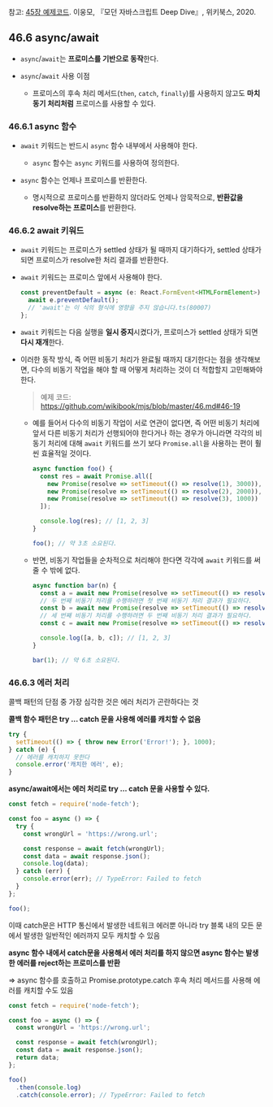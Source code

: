 참고:
[45장 예제코드](https://github.com/wikibook/mjs/blob/master/45.md).
이웅모, 『모던 자바스크립트 Deep Dive』, 위키북스, 2020.

## 46.6 async/await

- `async`/`await`는 **프로미스를 기반으로 동작**한다.

- `async`/`await` 사용 이점

  - 프로미스의 후속 처리 메서드(`then`, `catch`, `finally`)를 사용하지 않고도 **마치 동기 처리처럼** 프로미스를 사용할 수 있다.

### 46.6.1 async 함수

- `await` 키워드는 반드시 `async` 함수 내부에서 사용해야 한다.

  - `async` 함수는 `async` 키워드를 사용하여 정의한다.

- `async` 함수는 언제나 프로미스를 반환한다.

  - 명시적으로 프로미스를 반환하지 않더라도 언제나 암묵적으로, **반환값을 resolve하는 프로미스**를 반환한다.

### 46.6.2 await 키워드

- `await` 키워드는 프로미스가 settled 상태가 될 때까지 대기하다가, settled 상태가 되면 프로미스가 resolve한 처리 결과를 반환한다.

- `await` 키워드는 프로미스 앞에서 사용해야 한다.

  ```js
  const preventDefault = async (e: React.FormEvent<HTMLFormElement>) => {
    await e.preventDefault();
    // 'await'는 이 식의 형식에 영향을 주지 않습니다.ts(80007)
  };
  ```

- `await` 키워드는 다음 실행을 **일시 중지**시켰다가, 프로미스가 settled 상태가 되면 **다시 재개**한다.

- 이러한 동작 방식, 즉 어떤 비동기 처리가 완료될 때까지 대기한다는 점을 생각해보면, 다수의 비동기 작업을 해야 할 때 어떻게 처리하는 것이 더 적합할지 고민해봐야 한다.

  > 예제 코드: https://github.com/wikibook/mjs/blob/master/46.md#46-19

  - 예를 들어서 다수의 비동기 작업이 서로 연관이 없다면, 즉 어떤 비동기 처리에 앞서 다른 비동기 처리가 선행되어야 한다거나 하는 경우가 아니라면 각각의 비동기 처리에 대해 `await` 키워드를 쓰기 보다 `Promise.all`을 사용하는 편이 훨씬 효율적일 것이다.

    ```js
    async function foo() {
      const res = await Promise.all([
        new Promise(resolve => setTimeout(() => resolve(1), 3000)),
        new Promise(resolve => setTimeout(() => resolve(2), 2000)),
        new Promise(resolve => setTimeout(() => resolve(3), 1000))
      ]);

      console.log(res); // [1, 2, 3]
    }

    foo(); // 약 3초 소요된다.
    ```

  - 반면, 비동기 작업들을 순차적으로 처리해야 한다면 각각에 `await` 키워드를 써줄 수 밖에 없다.

    ```js
    async function bar(n) {
      const a = await new Promise(resolve => setTimeout(() => resolve(n), 3000));
      // 두 번째 비동기 처리를 수행하려면 첫 번째 비동기 처리 결과가 필요하다.
      const b = await new Promise(resolve => setTimeout(() => resolve(a + 1), 2000));
      // 세 번째 비동기 처리를 수행하려면 두 번째 비동기 처리 결과가 필요하다.
      const c = await new Promise(resolve => setTimeout(() => resolve(b + 1), 1000));

      console.log([a, b, c]); // [1, 2, 3]
    }

    bar(1); // 약 6초 소요된다.
    ```

### 46.6.3 에러 처리

콜백 패턴의 단점 중 가장 심각한 것은 에러 처리가 곤란하다는 것

**콜백 함수 패턴은 try … catch 문을 사용해 에러를 캐치할 수 없음**

```jsx
try {
  setTimeout(() => { throw new Error('Error!'); }, 1000);
} catch (e) {
  // 에러를 캐치하지 못한다
  console.error('캐치한 에러', e);
}
```

**async/await에서는 에러 처리로 try … catch 문을 사용할 수 있다.**

```jsx
const fetch = require('node-fetch');

const foo = async () => {
  try {
    const wrongUrl = 'https://wrong.url';

    const response = await fetch(wrongUrl);
    const data = await response.json();
    console.log(data);
  } catch (err) {
    console.error(err); // TypeError: Failed to fetch
  }
};

foo();
```

이때 catch문은 HTTP 통신에서 발생한 네트워크 에러뿐 아니라 try 블록 내의 모든 문에서 발생한 일반적인 에러까지 모두 캐치할 수 있음

**async 함수 내에서 catch문을 사용해서 에러 처리를 하지 않으면 async 함수는 발생한 에러를 reject하는 프로미스를 반환**

⇒ async 함수를 호출하고 Promise.prototype.catch 후속 처리 메서드를 사용해 에러를 캐치할 수도 있음

```jsx
const fetch = require('node-fetch');

const foo = async () => {
  const wrongUrl = 'https://wrong.url';

  const response = await fetch(wrongUrl);
  const data = await response.json();
  return data;
};

foo()
  .then(console.log)
  .catch(console.error); // TypeError: Failed to fetch
```
